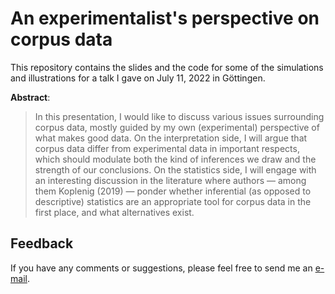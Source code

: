 # An experimentalist's perspective on corpus data

This repository contains the slides and the code for some of the simulations and illustrations for a talk I gave on July 11, 2022 in Göttingen.

**Abstract**:

> In this presentation, I would like to discuss various issues surrounding corpus data, mostly guided by my own (experimental) perspective of what makes good data. On the interpretation side, I will argue that corpus data differ from experimental data in important respects, which should modulate both the kind of inferences we draw and the strength of our conclusions. On the statistics side, I will engage with an interesting discussion in the literature where authors — among them Koplenig (2019) — ponder whether inferential (as opposed to descriptive) statistics are an appropriate tool for corpus data in the first place, and what alternatives exist.

## Feedback

If you have any comments or suggestions, please feel free to send me an [e-mail](mailto:maik.thalmann@gmail.com?subject=[GitHub]%20Corpus%20Problems).
